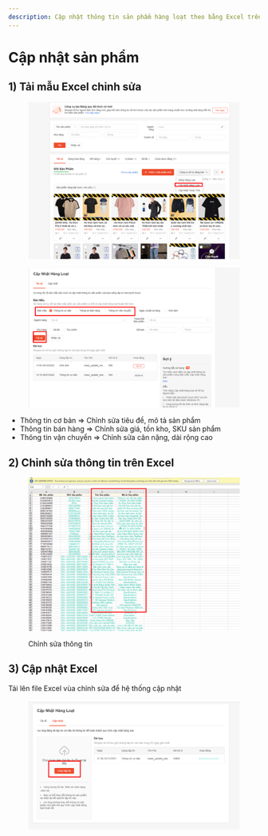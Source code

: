 ```yaml
---
description: Cập nhật thông tin sản phẩm hàng loạt theo bằng Excel trên Shopee
---
```


# Cập nhật sản phẩm

## 1) Tải mẫu Excel chỉnh sửa

<figure><img src="../../.gitbook/assets/image.png" alt=""><figcaption></figcaption></figure>



<figure><img src="../../.gitbook/assets/image (12).png" alt=""><figcaption></figcaption></figure>

* Thông tin cơ bản => Chỉnh sửa tiêu đề, mô tả sản phẩm
* Thông tin bán hàng => Chỉnh sửa giá, tồn kho, SKU sản phẩm
* Thông tin vận chuyển => Chỉnh sửa cân nặng, dài rộng cao

## 2) Chỉnh sửa thông tin trên Excel

<figure><img src="../../.gitbook/assets/image (2).png" alt=""><figcaption><p>Chỉnh sửa thông tin</p></figcaption></figure>

## 3) Cập nhật Excel

Tải lên file Excel vùa chỉnh sửa để hệ thống cập nhật

<figure><img src="../../.gitbook/assets/image (6).png" alt=""><figcaption></figcaption></figure>

